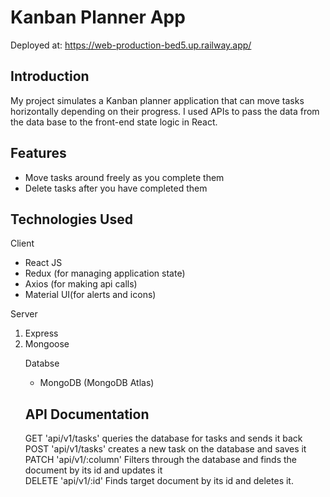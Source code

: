 # Kanban Planner App
Deployed at: <a href="https://web-production-bed5.up.railway.app/">https://web-production-bed5.up.railway.app/</a>


<h2>Introduction</h2>
<p>
    My project simulates a Kanban planner application that can move tasks horizontally depending on their progress.
    I used APIs to pass the data from the data base to the front-end state logic in React.
</p>

<h2>Features</h2>
<ul>
    <li>Move tasks around freely as you complete them</li>
    <li>Delete tasks after you have completed them</li>
</ul>

<h2>Technologies Used</h2>
<p>Client</p>
<ul>
    <li>React JS </li>
    <li>Redux (for managing application state)</li>
    <li>Axios (for making api calls)</li>
    <li>Material UI(for alerts and icons)</li>
</ul>
<p>Server</p>
<ol>
    <li>Express</li>
    <li>Mongoose</li>
</ul>
<p>Databse</p>
<ul>
    <li>MongoDB (MongoDB Atlas)</li>
</ul>

<h2>API Documentation</h2>
<p>
    GET 'api/v1/tasks' queries the database for tasks and sends it back <br>
    POST 'api/v1/tasks' creates a new task on the database and saves it <br>
    PATCH 'api/v1/:column' Filters through the database and finds the document by its id and updates it <br>
    DELETE 'api/v1/:id' Finds target document by its id and deletes it. <br>

</p>
